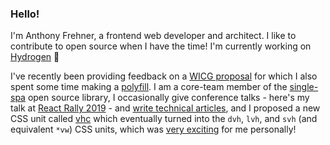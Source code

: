 ### Hello!

I'm Anthony Frehner, a frontend web developer and architect. I like to contribute to open source when I have the time! I'm currently working on [Hydrogen](https://hydrogen.shopify.dev/) 🙂

I've recently been providing feedback on a [WICG proposal](https://github.com/WICG/app-history) for which I also spent some time making a [polyfill](https://github.com/frehner/appHistory). I am a core-team member of the [single-spa](https://single-spa.js.org) open source library, I occasionally give conference talks - here's my talk at [React Rally 2019](https://youtu.be/RgqSlRbbvwA) - and [write technical articles](https://dev.to/frehner), and I proposed a new CSS unit called [vhc](https://github.com/w3c/csswg-drafts/issues/4329) which eventually turned into the `dvh`, `lvh`, and `svh` (and equivalent `*vw`) CSS units, which was [very exciting](https://twitter.com/frehner_a/status/1405915191582380041) for me personally!
